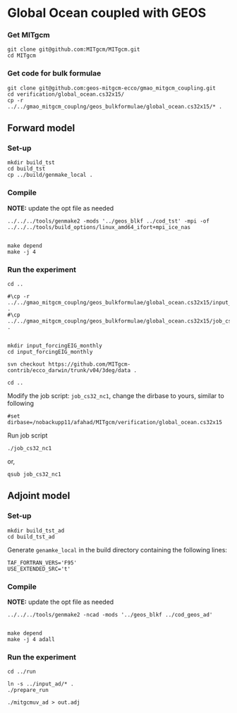 Global Ocean coupled with GEOS
==============================

### Get  MITgcm
```
git clone git@github.com:MITgcm/MITgcm.git
cd MITgcm
```

### Get code for bulk formulae
```
git clone git@github.com:geos-mitgcm-ecco/gmao_mitgcm_coupling.git
cd verification/global_ocean.cs32x15/
cp -r ../../gmao_mitgcm_couplng/geos_bulkformulae/global_ocean.cs32x15/* .
```

## Forward model
### Set-up
```
mkdir build_tst
cd build_tst
cp ../build/genmake_local .
```

### Compile
**NOTE:** update the opt file as needed
```
../../../tools/genmake2 -mods '../geos_blkf ../cod_tst' -mpi -of ../../../tools/build_options/linux_amd64_ifort+mpi_ice_nas


make depend
make -j 4
```

### Run the experiment
```
cd ..

#\cp -r ../../gmao_mitgcm_couplng/geos_bulkformulae/global_ocean.cs32x15/input_BF/ .
#\cp ../../gmao_mitgcm_couplng/geos_bulkformulae/global_ocean.cs32x15/job_cs32_nc12 .


mkdir input_forcingEIG_monthly
cd input_forcingEIG_monthly

svn checkout https://github.com/MITgcm-contrib/ecco_darwin/trunk/v04/3deg/data .

cd ..
```
Modify the job script: `job_cs32_nc1`, change the dirbase to yours, similar to following
```
#set dirbase=/nobackupp11/afahad/MITgcm/verification/global_ocean.cs32x15
```
Run job script
```
./job_cs32_nc1 
```
or,  
```
qsub job_cs32_nc1
```

## Adjoint model
### Set-up
```
mkdir build_tst_ad
cd build_tst_ad
```

Generate `genamke_local` in the build directory containing the following lines:
```
TAF_FORTRAN_VERS='F95'
USE_EXTENDED_SRC='t'
```

### Compile
**NOTE:** update the opt file as needed
```
../../../tools/genmake2 -ncad -mods '../geos_blkf ../cod_geos_ad'


make depend
make -j 4 adall
```

### Run the experiment
```
cd ../run

ln -s ../input_ad/* .
./prepare_run

./mitgcmuv_ad > out.adj
```
